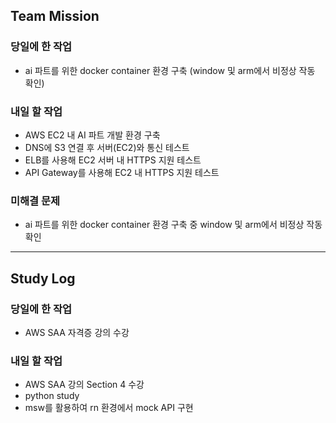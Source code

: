 ## Team Mission

### 당일에 한 작업
- ai 파트를 위한 docker container 환경 구축 (window 및 arm에서 비정상 작동 확인)

### 내일 할 작업
- AWS EC2 내 AI 파트 개발 환경 구축
- DNS에 S3 연결 후 서버(EC2)와 통신 테스트
- ELB를 사용해 EC2 서버 내 HTTPS 지원 테스트
- API Gateway를 사용해 EC2 내 HTTPS 지원 테스트

### 미해결 문제
- ai 파트를 위한 docker container 환경 구축 중 window 및 arm에서 비정상 작동 확인

--------
## Study Log

### 당일에 한 작업
- AWS SAA 자격증 강의 수강

### 내일 할 작업
- AWS SAA 강의 Section 4 수강
- python study
- msw를 활용하여 rn 환경에서 mock API 구현

